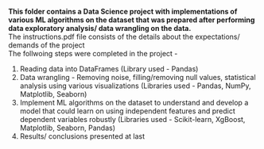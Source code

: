  <b>This folder contains a Data Science project with implementations of various ML algorithms on the dataset that was prepared after performing data exploratory analysis/ data wrangling on the data. 
</b> <br>
The instructions.pdf file consists of the details about the expectations/ demands of the project<br>
 The follwoing steps were completed in the project -
 1. Reading data into DataFrames (Library used - Pandas)
 2. Data wrangling - Removing noise, filling/removing null values, statistical analysis using various visualizations (Libraries used - Pandas, NumPy, Matplotlib, Seaborn)
 3. Implement ML algorithms on the dataset to understand and develop a model that could learn on using independent features and predict dependent variables robustly (Libraries used - Scikit-learn, XgBoost, Matplotlib, Seaborn, Pandas)
 4. Results/ conclusions presented at last
